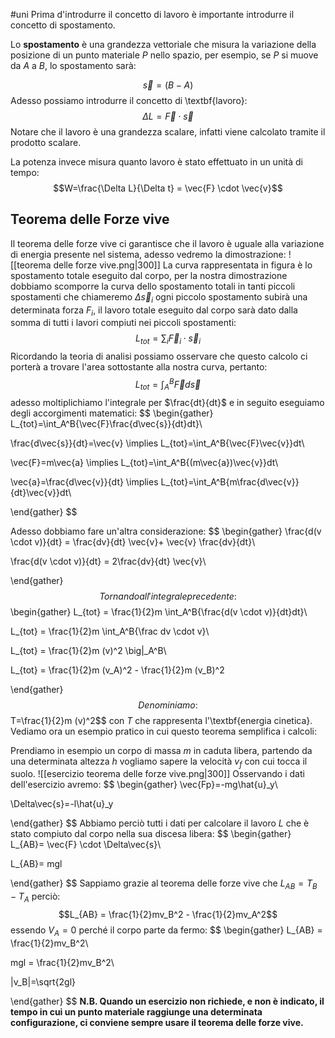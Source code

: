 #uni 
Prima d'introdurre il concetto di lavoro è importante introdurre il concetto di spostamento.

Lo  **spostamento** è una grandezza vettoriale che misura la variazione della posizione di un punto materiale $P$ nello spazio, per esempio, se $P$ si muove da $A$ a $B$, lo spostamento sarà:

$$\vec{s}=(B-A)$$
Adesso possiamo introdurre il concetto di \textbf{lavoro}:
$$\Delta L = \vec{F} \cdot \vec{s}$$
Notare che il lavoro è una grandezza scalare, infatti viene calcolato tramite il prodotto scalare.

La potenza invece misura quanto lavoro è stato effettuato in un unità di tempo:
$$W=\frac{\Delta L}{\Delta t} = \vec{F} \cdot \vec{v}$$
## Teorema delle Forze vive
Il teorema delle forze vive ci garantisce che il lavoro è uguale alla variazione di energia presente nel sistema, adesso vedremo la dimostrazione:
![[teorema delle forze vive.png|300]]
La curva rappresentata in figura è lo spostamento totale eseguito dal corpo, per la nostra dimostrazione dobbiamo scomporre la curva dello spostamento totali in tanti piccoli spostamenti che chiameremo $\Delta \vec{s}_i$ ogni piccolo spostamento subirà una determinata forza $F_i$, il lavoro totale eseguito dal corpo sarà dato dalla somma di tutti i lavori compiuti nei piccoli spostamenti:
$$L_{tot}=\sum_i \vec{F}_i \cdot \vec{s}_i$$
Ricordando la teoria di analisi possiamo osservare che questo calcolo ci porterà a trovare l'area sottostante alla nostra curva, pertanto:
$$L_{tot}=\int_A^B{\vec{F}d\vec{s}}$$
adesso moltiplichiamo l'integrale per $\frac{dt}{dt}$ e in seguito eseguiamo degli accorgimenti matematici:
$$
\begin{gather}
L_{tot}=\int_A^B{\vec{F}\frac{d\vec{s}}{dt}dt}\\

\frac{d\vec{s}}{dt}=\vec{v} \implies L_{tot}=\int_A^B{\vec{F}\vec{v}}dt\\

\vec{F}=m\vec{a} \implies L_{tot}=\int_A^B{(m\vec{a})\vec{v}}dt\\

\vec{a}=\frac{d\vec{v}}{dt} \implies L_{tot}=\int_A^B{m\frac{d\vec{v}}{dt}\vec{v}}dt\\

\end{gather}
$$

Adesso dobbiamo fare un'altra considerazione:
$$
\begin{gather}
\frac{d(v \cdot v)}{dt} = \frac{dv}{dt} \vec{v}+ \vec{v} \frac{dv}{dt}\\

\frac{d(v \cdot v)}{dt} = 2\frac{dv}{dt} \vec{v}\\

\end{gather}
$$
Tornando all'integrale precedente:
$$
\begin{gather}
  L_{tot} = \frac{1}{2}m \int_A^B{\frac{d(v \cdot v)}{dt}dt}\\

L_{tot} = \frac{1}{2}m \int_A^B{\frac dv \cdot v}\\

L_{tot} = \frac{1}{2}m (v)^2 \big|_A^B\\

L_{tot} = \frac{1}{2}m (v_A)^2 - \frac{1}{2}m (v_B)^2

\end{gather}
$$
Denominiamo:
$$T=\frac{1}{2}m (v)^2$$
con $T$ che rappresenta l'\textbf{energia cinetica}. Vediamo ora un esempio pratico in cui questo teorema semplifica i calcoli:

Prendiamo in esempio un corpo di massa $m$ in caduta libera, partendo da una determinata altezza $h$ vogliamo sapere la velocità $v_f$ con cui tocca il suolo.
![[esercizio teorema delle forze vive.png|300]]
Osservando i dati dell'esercizio avremo:
$$
\begin{gather}
\vec{Fp}=-mg\hat{u}_y\\

\Delta\vec{s}=-l\hat{u}_y

\end{gather}
$$
Abbiamo perciò tutti i dati per calcolare il lavoro $L$ che è stato compiuto dal corpo nella sua discesa libera:
$$
\begin{gather}
L_{AB}= \vec{F} \cdot \Delta\vec{s}\\

L_{AB}= mgl

\end{gather}
$$
Sappiamo grazie al teorema delle forze vive che $L_{AB}=T_B-T_A$ perciò:
$$L_{AB} = \frac{1}{2}mv_B^2 - \frac{1}{2}mv_A^2$$
essendo $V_A=0$ perché il corpo parte da fermo:
$$
\begin{gather}
L_{AB} = \frac{1}{2}mv_B^2\\

mgl = \frac{1}{2}mv_B^2\\

|v_B|=\sqrt{2gl}

\end{gather}
$$
**N.B. Quando un esercizio non richiede, e non è indicato, il tempo in cui un punto materiale raggiunge una determinata configurazione, ci conviene sempre usare il teorema delle forze vive.**

